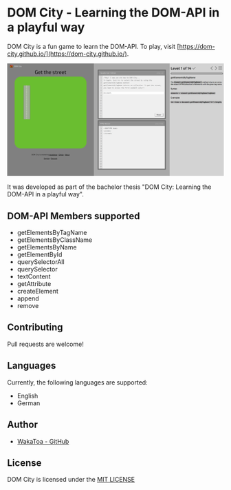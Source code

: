 # DOM City - Learning the DOM-API in a playful way

DOM City is a fun game to learn the DOM-API. To play, visit [https://dom-city.github.io/](https://dom-city.github.io/).

![Screenshot](./img/screenshot.png)

It was developed as part of the bachelor thesis "DOM City: Learning the DOM-API in a playful way".

## DOM-API Members supported

-   getElementsByTagName
-   getElementsByClassName
-   getElementsByName
-   getElementById
-   querySelectorAll
-   querySelector
-   textContent
-   getAttribute
-   createElement
-   append
-   remove

## Contributing

Pull requests are welcome!

## Languages

Currently, the following languages are supported:

-   English
-   German

## Author

-   [WakaToa - GitHub](https://github.com/wakatoa)

## License

DOM City is licensed under the [MIT LICENSE](https://github.com/dom-city/dom-city.github.io/blob/main/LICENSE)
